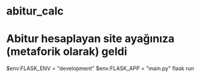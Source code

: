 # abitur_calc
<h1> Abitur hesaplayan site ayağınıza (metaforik olarak) geldi</h1>

<p1>
 
  $env:FLASK_ENV = "development"
  $env:FLASK_APP = "main.py" 
  flask run
  
  
  
 </p1>
